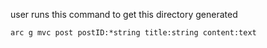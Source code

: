 user runs this command to get this directory generated

```
arc g mvc post postID:*string title:string content:text
```
